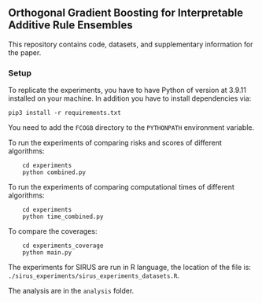 ## Orthogonal Gradient Boosting for Interpretable Additive Rule Ensembles

This repository contains code, datasets, and supplementary information for the paper.

### Setup
To replicate the experiments, you have to have Python of version at 3.9.11 installed on your machine. In addition you have to install dependencies via:

```
pip3 install -r requirements.txt
```

You need to add the ```FCOGB``` directory to the ```PYTHONPATH``` environment variable.

To run the experiments of comparing risks and scores of different algorithms: 

```
    cd experiments
    python combined.py
```

To run the experiments of comparing computational times of different algorithms: 

```
    cd experiments
    python time_combined.py
```

To compare the coverages: 

```
    cd experiments_coverage
    python main.py
```

The experiments for SIRUS are run in R language, the location of the file is: ```./sirus_experiments/sirus_experiments_datasets.R```.

The analysis are in the ```analysis``` folder.


